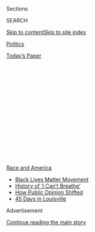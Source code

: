 <div id="app">

<div>

<div>

<div>

<div class="NYTAppHideMasthead css-1q2w90k e1suatyy0">

<div class="section css-ui9rw0 e1suatyy2">

<div class="css-eph4ug er09x8g0">

<div class="css-6n7j50">

</div>

<span class="css-1dv1kvn">Sections</span>

<div class="css-10488qs">

<span class="css-1dv1kvn">SEARCH</span>

</div>

[Skip to content](#site-content)[Skip to site
index](#site-index)

</div>

<div id="masthead-section-label" class="css-1wr3we4 eaxe0e00">

[Politics](https://www.nytimes3xbfgragh.onion/section/politics)

</div>

<div class="css-10698na e1huz5gh0">

</div>

</div>

<div id="masthead-bar-one" class="section hasLinks css-15hmgas e1csuq9d3">

<div class="css-uqyvli e1csuq9d0">

</div>

<div class="css-1uqjmks e1csuq9d1">

</div>

<div class="css-9e9ivx">

[](https://myaccount.nytimes3xbfgragh.onion/auth/login?response_type=cookie&client_id=vi)

</div>

<div class="css-1bvtpon e1csuq9d2">

[Today’s
Paper](https://www.nytimes3xbfgragh.onion/section/todayspaper)

</div>

</div>

</div>

</div>

<div data-aria-hidden="false">

<div id="site-content" data-role="main">

<div>

<div class="css-1aor85t" style="opacity:0.000000001;z-index:-1;visibility:hidden">

<div class="css-1hqnpie">

<div class="css-epjblv">

<span class="css-17xtcya">[Politics](/section/politics)</span><span class="css-x15j1o">|</span><span class="css-fwqvlz">Meet
the Official Accused of Helping Trump Politicize Homeland
Security</span>

</div>

<div class="css-k008qs">

<div class="css-1iwv8en">

<span class="css-18z7m18"></span>

<div>

</div>

</div>

<span class="css-1n6z4y">https://nyti.ms/2Xqukby</span>

<div class="css-1705lsu">

<div class="css-4xjgmj">

<div class="css-4skfbu" data-role="toolbar" data-aria-label="Social Media Share buttons, Save button, and Comments Panel with current comment count" data-testid="share-tools">

  - 
  - 
  - 
  - 
    
    <div class="css-6n7j50">
    
    </div>

  - 
  - 

</div>

</div>

</div>

</div>

</div>

</div>

<div id="NYT_TOP_BANNER_REGION" class="css-13pd83m">

<div>

<div id="styln-prism-menu-1590763508878" class="section interactive-content interactive-size-medium css-1edisqu">

<div class="css-17ih8de interactive-body">

<div id="scroll-container" class="css-1gj85ro">

[<span class="styln-title-wrap"><span class="css-1pje3qr">Race
and</span><span class="css-1pje3qr">
America</span></span>](https://www.nytimes3xbfgragh.onion/news-event/george-floyd-protests-minneapolis-new-york-los-angeles?action=click&pgtype=Article&state=default&region=TOP_BANNER&context=storylines_menu)

  - [Black Lives Matter
    Movement](https://www.nytimes3xbfgragh.onion/interactive/2020/07/03/us/george-floyd-protests-crowd-size.html?action=click&pgtype=Article&state=default&region=TOP_BANNER&context=storylines_menu)
  - [History of ‘I Can’t
    Breathe’](https://www.nytimes3xbfgragh.onion/interactive/2020/06/28/us/i-cant-breathe-police-arrest.html?action=click&pgtype=Article&state=default&region=TOP_BANNER&context=storylines_menu)
  - [How Public Opinion
    Shifted](https://www.nytimes3xbfgragh.onion/interactive/2020/06/10/upshot/black-lives-matter-attitudes.html?action=click&pgtype=Article&state=default&region=TOP_BANNER&context=storylines_menu)
  - [45 Days in
    Louisville](https://www.nytimes3xbfgragh.onion/interactive/2020/07/16/us/black-lives-matter-protests-louisville-breonna-taylor.html?action=click&pgtype=Article&state=default&region=TOP_BANNER&context=storylines_menu)

</div>

</div>

</div>

</div>

</div>

<div id="top-wrapper" class="css-1sy8kpn">

<div id="top-slug" class="css-l9onyx">

Advertisement

</div>

[Continue reading the main
story](#after-top)

<div class="ad top-wrapper" style="text-align:center;height:100%;display:block;min-height:250px">

<div id="top" class="place-ad" data-position="top" data-size-key="top">

</div>

</div>

<div id="after-top">

</div>

</div>

<div>

<div id="sponsor-wrapper" class="css-1hyfx7x">

<div id="sponsor-slug" class="css-19vbshk">

Supported by

</div>

[Continue reading the main
story](#after-sponsor)

<div id="sponsor" class="ad sponsor-wrapper" style="text-align:center;height:100%;display:block">

</div>

<div id="after-sponsor">

</div>

</div>

<div class="css-186x18t">

</div>

<div class="css-1vkm6nb ehdk2mb0">

# Meet the Official Accused of Helping Trump Politicize Homeland Security

</div>

Chad F. Wolf joined the Department of Homeland Security in its infancy
to help prevent another 9/11. Now he is helping President Trump use it
to achieve his political ambitions.

<div class="css-79elbk" data-testid="photoviewer-wrapper">

<div class="css-z3e15g" data-testid="photoviewer-wrapper-hidden">

</div>

<div class="css-1a48zt4 ehw59r15" data-testid="photoviewer-children">

![<span class="css-16f3y1r e13ogyst0" data-aria-hidden="true">The acting
homeland security secretary, Chad F. Wolf, testifying in February before
Congress. He has stepped into the spotlight in ways his predecessors
would not.
</span><span class="css-cnj6d5 e1z0qqy90" itemprop="copyrightHolder"><span class="css-1ly73wi e1tej78p0">Credit...</span><span><span>T.J.
Kirkpatrick for The New York
Times</span></span></span>](https://static01.graylady3jvrrxbe.onion/images/2020/08/04/world/04dc-unrest-dhs3/merlin_169518027_abcb011b-c157-4051-81b6-b16fa05ffa57-articleLarge.jpg?quality=75&auto=webp&disable=upscale)

</div>

</div>

<div class="css-18e8msd">

<div class="css-pdw9fk epjyd6m0">

<div class="css-1txwxcy ey68jwv0" data-aria-hidden="true">

[![Zolan
Kanno-Youngs](https://static01.graylady3jvrrxbe.onion/images/2019/12/13/reader-center/author-zolan-kanno-youngs/author-zolan-kanno-youngs-thumbLarge.png
"Zolan Kanno-Youngs")](https://www.nytimes3xbfgragh.onion/by/zolan-kanno-youngs)[![Jesse
McKinley](https://static01.graylady3jvrrxbe.onion/images/2018/02/20/multimedia/author-jesse-mckinley/author-jesse-mckinley-thumbLarge.jpg
"Jesse McKinley")](https://www.nytimes3xbfgragh.onion/by/jesse-mckinley)

</div>

<div class="css-1baulvz">

By [<span class="css-1baulvz" itemprop="name">Zolan
Kanno-Youngs</span>](https://www.nytimes3xbfgragh.onion/by/zolan-kanno-youngs)
and [<span class="css-1baulvz last-byline" itemprop="name">Jesse
McKinley</span>](https://www.nytimes3xbfgragh.onion/by/jesse-mckinley)

</div>

</div>

  - 
    
    <div class="css-ld3wwf e16638kd2">
    
    Aug. 4,
    2020
    
    </div>

  - 
    
    <div class="css-4xjgmj">
    
    <div class="css-d8bdto" data-role="toolbar" data-aria-label="Social Media Share buttons, Save button, and Comments Panel with current comment count" data-testid="share-tools">
    
      - 
      - 
      - 
      - 
        
        <div class="css-6n7j50">
        
        </div>
    
      - 
      - 
    
    </div>
    
    </div>

</div>

</div>

<div class="section meteredContent css-1r7ky0e" name="articleBody" itemprop="articleBody">

<div class="css-1fanzo5 StoryBodyCompanionColumn">

<div class="css-53u6y8">

WASHINGTON — It took only 24 hours after President Trump attacked New
York City in his State of the Union address for the president’s man at
the Department of Homeland Security to act.

Chad F. Wolf had joined the department nearly two decades before as a
midlevel staff member to help the sprawling new agency gear up to
protect Americans after the Sept. 11, 2001, attacks. But in February, as
the new [acting
secretary](https://www.nytimes3xbfgragh.onion/2019/11/01/us/politics/trump-chad-wolf-dhs.html)
of homeland security, Mr. Wolf introduced himself to most in the United
States by announcing on Fox News that New Yorkers were [suspended from
enrolling in expedited air traveler
programs](https://www.nytimes3xbfgragh.onion/2020/02/06/us/politics/dhs-new-york-global-entry.html)
because their state had barred federal immigration enforcement agencies
from gaining access to Department of Motor Vehicle records.

“It’s particularly interesting coming from New York again, from where
9/11 occurred,” Mr. Wolf said in a later appearance on the network. “We
want to make sure we share information and not continue to withhold
information.”

Only after thousands of New Yorkers were suspended from the programs did
the department [admit in court last
month](https://www.nytimes3xbfgragh.onion/2020/07/23/nyregion/trusted-traveler-homeland-security.html)
that what Mr. Wolf had said to justify his action was untrue. Several
states and territories were not allowing the agency access to motor
vehicle records, yet New York had been singled out because, Mr. Wolf had
insisted, “New York is the only state, and I think that bears repeating,
the only state that prohibits information sharing.”

</div>

</div>

<div class="css-1fanzo5 StoryBodyCompanionColumn">

<div class="css-53u6y8">

That false statement came at a pivotal turn of Mr. Wolf’s long ascent at
the department he now heads. His initial post at the federal
government’s newly created Transportation Security Administration,
within the Department of Homeland Security, was aimed at stopping
terrorists from again exploiting the nation’s commercial aviation
industry to kill Americans.

But as Mr. Trump has bent the department’s focus to match his own, Mr.
Wolf has bent with it, including on [travel
bans](https://www.nytimes3xbfgragh.onion/2020/01/31/us/politics/trump-travel-ban.html),
[illegal
immigration](https://www.nytimes3xbfgragh.onion/2020/03/20/us/politics/trump-border-coronavirus.html),
[domestic
protests](https://www.nytimes3xbfgragh.onion/2020/07/28/us/federal-agents-portland-seattle-protests.html)
and the [protection of federal
property](https://www.nytimes3xbfgragh.onion/2020/07/10/us/politics/homeland-security-statues-trump.html).

That shift has caused even some former Department of Homeland Security
officials as well as members of Congress to question whether in their
haste to create the agency, they neglected to include safeguards to
prevent a campaigning president and a compliant homeland security chief
from using the department’s arsenal to fulfill their political
ambitions.

“The idea of having a Department of Homeland Security wasn’t inherently
bad, but the way it was done was shoddy, and now we are paying the
price,” said Russell D. Feingold, a former Democratic senator who
opposed the creation of the department in 2002.

At the time, Congress believed broadly that a single department was
needed to improve communication between national security agencies and
state and local governments to prevent another terrorist attack, and it
set out to enact the largest reorganization of the federal government
since the Truman administration restructured the military in 1947.

</div>

</div>

<div class="css-1fanzo5 StoryBodyCompanionColumn">

<div class="css-53u6y8">

The department would employ about 170,000 workers across 22 agencies,
including the Coast Guard, the Secret Service, federal immigration
agencies and the Federal Emergency Management Agency, as well as a new
[intelligence
division](https://www.nytimes3xbfgragh.onion/2020/08/01/us/politics/brian-murphy-homeland-security-protesters.html)
to analyze criminal threats. The political fight over its creation was
not over the concentration of resources in the hands of one cabinet
secretary but over Republican demands that new federal employees should
not be in a union.

</div>

</div>

<div class="css-79elbk" data-testid="photoviewer-wrapper">

<div class="css-z3e15g" data-testid="photoviewer-wrapper-hidden">

</div>

<div class="css-1a48zt4 ehw59r15" data-testid="photoviewer-children">

![<span class="css-16f3y1r e13ogyst0" data-aria-hidden="true">President
George W. Bush signing the Homeland Security Act of 2002, a response to
the Sept. 11, 2001,
attacks.</span><span class="css-cnj6d5 e1z0qqy90" itemprop="copyrightHolder"><span class="css-1ly73wi e1tej78p0">Credit...</span><span>Stephen
Jaffe/Agence France-Presse, via Getty
Images</span></span>](https://static01.graylady3jvrrxbe.onion/images/2020/08/03/world/04dc-unrest-dhs/03dc-unrest-dhs-articleLarge.jpg?quality=75&auto=webp&disable=upscale)

</div>

</div>

<div class="css-1fanzo5 StoryBodyCompanionColumn">

<div class="css-53u6y8">

“That was the whole notion, that we would have a way to protect our
citizens if there was a terror attack,” said Barbara Boxer, a former
Democratic senator who voted for the department’s creation and now says
she regrets it. “Somehow, this has developed into the president’s
private military.”

The Trump administration has defended its deployment of tactical teams
to Portland, Ore., and the officers’ aggressive tactics by citing [a
federal statute](https://www.law.cornell.edu/uscode/text/40/1315)
bolstered by the law that created the Department of Homeland Security.
That statute allows the secretary to deputize agents within the
department’s various agencies to protect federal property, like the
courthouse in Portland.

Ms. Boxer took the point. “I view it as a real wake-up call to analyze
all of our laws to see if they could be abused to the point that could
really injure our own people,” she said.

Alexei Woltornist, a spokesman for the department, rejected that it was
“punishing cities led by Democrats.”

“The mission of D.H.S. changes as the threats change,” he said, noting
that the agency has focused on carrying out Mr. Trump’s immigration
policies. “When violent rioting began to emerge throughout the country,
again the threat changed and the department responded.”

</div>

</div>

<div class="css-1fanzo5 StoryBodyCompanionColumn">

<div class="css-53u6y8">

Judd Gregg, a former Republican senator and a sponsor of the act, backed
the department’s actions against “a disruption of the orderly society,”
even as he acknowledged that Congress paid little attention to the
decision in the Homeland Security Act to transfer authority to protect
federal property from the low-key General Services Administration to the
more political homeland security secretary.

“I don’t think it was focused on at all,” he said, adding, “we were
looking at the much bigger issue of how terrorists would attack us
next.”

The Department of Homeland Security has struggled with its identity
since its creation. James M. Loy, the first head of the Transportation
Security Administration, recalled that “it was a patchwork quilt kind of
thing.”

“Here we are 18 years later,” he added, “the department is still
maturing in how it carries out its missions.”

Mr. Wolf, a Plano, Texas, native, went to college on a tennis
scholarship before heading to Washington to work on Capitol Hill, then
at the T.S.A. He rose at the agency to assistant administrator until
2005, when Thomas Blank, one of his mentors at the aviation security
agency, recruited him to Wexler & Walker, a now defunct lobbyist firm.

Mr. Wolf spent the Obama administration lobbying, including for a new
carry-on luggage screening device that would cost the T.S.A. hundreds of
millions of dollars. [He returned to the agency as chief of staff
in 2017 as it tested the
product](https://www.nytimes3xbfgragh.onion/2017/04/15/us/politics/trump-appointees-potential-conflicts.html)
— it is now used at most airports.

After Kirstjen Nielsen became homeland security secretary in December
2017, she tapped Mr. Wolf to be her chief of staff.

</div>

</div>

<div class="css-1fanzo5 StoryBodyCompanionColumn">

<div class="css-53u6y8">

The agency has been at the center of convulsive policies that banned
travel from predominantly Muslim countries, transferred money from the
Defense Department to build a border wall and restricted the ability of
migrants to obtain asylum at the southwestern border. Mr. Wolf was also
crucial to carrying out a policy that led to the separation of more than
2,800 migrant children from their parents in 2018.

When he testified in June 2019 to be confirmed as the department’s under
secretary for strategy, policy and plans, Mr. Wolf said he learned of
the family separations policy late, just before the attorney general at
the time, Jeff Sessions, announced it. Emails obtained by Senator Jeff
Merkley, Democrat of Oregon, showed that Mr. Wolf actually included the
separation of families in [a list of policy
recommendations](https://www.nbcnews.com/politics/immigration/watchdog-group-trump-dhs-pick-made-false-claims-about-role-n1078171)
that he sent to the Justice Department in December 2017.

Mr. Woltornist said that Mr. Wolf was not directly involved in the
policymaking and that there were dozens of proposals circulating between
the Departments of Justice and Homeland Security.

Before he was made acting secretary, Mr. Wolf was more of a
behind-the-scenes operator than a public defender of Mr. Trump. In
September 2019, Mr. Wolf refused to go on Fox News to speak on the
department’s efforts to crack down on terrorism because the host might
ask about the administration’s immigration agenda, according to a former
administration official.

Mr. Woltornist denied that account, saying that Mr. Wolf repeatedly goes
on television to back the president.

After the White House [purged the department’s
leadership](https://www.nytimes3xbfgragh.onion/2019/04/08/us/politics/randolph-alles-secret-service.html)
last spring, it began to [install
others](https://www.nytimes3xbfgragh.onion/2019/09/05/us/politics/ken-cuccinelli-immigration-trump.html)
who had proved more willing to boost Mr. Trump’s immigration policies on
television, all of them in an acting capacity to avoid the Senate
confirmation process. Mr. Wolf adjusted accordingly.

Michael Chertoff, a homeland security secretary under President George
W. Bush, said the number of vacant positions and acting roles has left
the agency vulnerable for politicization.

</div>

</div>

<div class="css-1fanzo5 StoryBodyCompanionColumn">

<div class="css-53u6y8">

Senate-confirmed officials “have a certain ability to push back a little
bit in a firm and polite way,” Mr. Chertoff said. Now at the department,
he said, the leadership “will basically never be nominated.”

“The message they are getting is, ‘You are here on sufferance,’” he
added.

Mr. Wolf is stepping into the spotlight in ways his predecessors would
not, including by now being a frequent visitor of the conservative
television shows that Mr. Trump follows.

He has even embraced the hard-liner image that the president values.
Before Mr. Wolf agreed last week to **** withdraw the tactical teams
from the courthouse on the condition that state police handle the
protests, he flew to the city and stood for photographs alongside
officers in front of graffiti-laced walls at the federal courthouse —
even as officials in the department addressed [a
memo](https://int.graylady3jvrrxbe.onion/data/documenttools/dh-stacticalagent-memo1/d490e392eab7d7d6/full.pdf)
to him warning that the tactical teams did not have the [proper training
to quell the
protests.](https://www.nytimes3xbfgragh.onion/2020/07/18/us/portland-protests.html)

</div>

</div>

<div class="css-79elbk" data-testid="photoviewer-wrapper">

<div class="css-z3e15g" data-testid="photoviewer-wrapper-hidden">

</div>

<div class="css-1a48zt4 ehw59r15" data-testid="photoviewer-children">

<div class="css-1xdhyk6 erfvjey0">

<span class="css-1ly73wi e1tej78p0">Image</span>

<div class="css-zjzyr8">

<div data-testid="lazyimage-container" style="height:257.77777777777777px">

</div>

</div>

</div>

<span class="css-16f3y1r e13ogyst0" data-aria-hidden="true">In recent
weeks, Mr. Wolf has emerged as the face of the Trump administration’s
intervention in cities like Portland, Ore., where last week, federal
agents stood guard outside a federal
courthouse.</span><span class="css-cnj6d5 e1z0qqy90" itemprop="copyrightHolder"><span class="css-1ly73wi e1tej78p0">Credit...</span><span>Brandon
Bell for The New York Times</span></span>

</div>

</div>

<div class="css-1fanzo5 StoryBodyCompanionColumn">

<div class="css-53u6y8">

Ms. Nielsen, rather, was often admonished by Mr. Trump for focusing on
department responsibilities like cybersecurity, instead of on illegal
border crossings. Kevin K. McAleenan, her successor, complained about
the anti-immigrant messaging and confrontational tone of Kenneth T.
Cuccinelli II, the acting deputy secretary, and Mark Morgan, the acting
commissioner of Customs and Border Protection.

“Chad Wolf works much better with these individuals,” Brandon Judd, the
president of the National Border Patrol Council and a close ally of Mr.
Trump’s, said this year.

Mr. Wolf’s suspension of New Yorkers from Trusted Traveler Programs like
Global Entry prompted more than a dozen meetings with New York State
officials. Mr. Wolf often let Mr. Cuccinelli press Gov. Andrew M. Cuomo
and his staff to modify the state law that banned immigration
enforcement agencies from gaining access to motor vehicle records,
according to those familiar with the meetings.

</div>

</div>

<div class="css-1fanzo5 StoryBodyCompanionColumn">

<div class="css-53u6y8">

Mr. Cuomo said repeatedly at the time that federal officials could get
the criminal histories they were looking for from existing F.B.I.
databases and that the administration was really after data on
undocumented immigrants.

“They didn’t even have a patina of credibility in what they did,” Mr.
Cuomo said in an interview after the release of the court documents that
showed that Department of Homeland Security leaders had made false
statements.

“My sense is they’re so aggressive in their politics that there’s not
even a specific target,” he said, adding, “It’s just a generalized blast
of disagreements.”

Since the Global Entry suspension in February, Mr. Wolf has stood with
Mr. Trump to mark 200 miles of completed border wall and has echoed the
president’s critique of protesters that targeted statues and monuments.
In recent weeks, Mr. Wolf has emerged as the face of the
administration’s intervention in cities like Portland.

“I don’t need invitations by state mayors or state governors to do our
job,” Mr. Wolf said last month on Fox News. “We’re going to do that
whether they like us there or not.”

The original point of the department — to break down the barriers
between federal, state and local law enforcement — has taken on new
meaning.

Zolan Kanno-Youngs reported from Washington, and Jesse McKinley from
Albany, N.Y.

</div>

</div>

<div>

</div>

</div>

<div>

</div>

<div>

</div>

<div>

</div>

<div>

<div id="bottom-wrapper" class="css-1ede5it">

<div id="bottom-slug" class="css-l9onyx">

Advertisement

</div>

[Continue reading the main
story](#after-bottom)

<div id="bottom" class="ad bottom-wrapper" style="text-align:center;height:100%;display:block;min-height:90px">

</div>

<div id="after-bottom">

</div>

</div>

</div>

</div>

</div>

## Site Index

<div>

</div>

## Site Information Navigation

  - [© <span>2020</span> <span>The New York Times
    Company</span>](https://help.nytimes3xbfgragh.onion/hc/en-us/articles/115014792127-Copyright-notice)

<!-- end list -->

  - [NYTCo](https://www.nytco.com/)
  - [Contact
    Us](https://help.nytimes3xbfgragh.onion/hc/en-us/articles/115015385887-Contact-Us)
  - [Work with us](https://www.nytco.com/careers/)
  - [Advertise](https://nytmediakit.com/)
  - [T Brand Studio](http://www.tbrandstudio.com/)
  - [Your Ad
    Choices](https://www.nytimes3xbfgragh.onion/privacy/cookie-policy#how-do-i-manage-trackers)
  - [Privacy](https://www.nytimes3xbfgragh.onion/privacy)
  - [Terms of
    Service](https://help.nytimes3xbfgragh.onion/hc/en-us/articles/115014893428-Terms-of-service)
  - [Terms of
    Sale](https://help.nytimes3xbfgragh.onion/hc/en-us/articles/115014893968-Terms-of-sale)
  - [Site
    Map](https://spiderbites.nytimes3xbfgragh.onion)
  - [Help](https://help.nytimes3xbfgragh.onion/hc/en-us)
  - [Subscriptions](https://www.nytimes3xbfgragh.onion/subscription?campaignId=37WXW)

</div>

</div>

</div>

</div>
